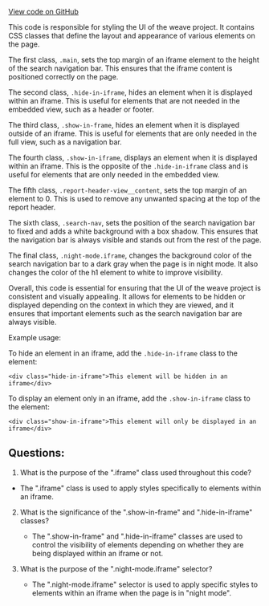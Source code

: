 [View code on GitHub](https://github.com/wandb/weave/weave-js/src/common/css/IFrameResets.less)

This code is responsible for styling the UI of the weave project. It contains CSS classes that define the layout and appearance of various elements on the page. 

The first class, `.main`, sets the top margin of an iframe element to the height of the search navigation bar. This ensures that the iframe content is positioned correctly on the page. 

The second class, `.hide-in-iframe`, hides an element when it is displayed within an iframe. This is useful for elements that are not needed in the embedded view, such as a header or footer. 

The third class, `.show-in-frame`, hides an element when it is displayed outside of an iframe. This is useful for elements that are only needed in the full view, such as a navigation bar. 

The fourth class, `.show-in-iframe`, displays an element when it is displayed within an iframe. This is the opposite of the `.hide-in-iframe` class and is useful for elements that are only needed in the embedded view. 

The fifth class, `.report-header-view__content`, sets the top margin of an element to 0. This is used to remove any unwanted spacing at the top of the report header. 

The sixth class, `.search-nav`, sets the position of the search navigation bar to fixed and adds a white background with a box shadow. This ensures that the navigation bar is always visible and stands out from the rest of the page. 

The final class, `.night-mode.iframe`, changes the background color of the search navigation bar to a dark gray when the page is in night mode. It also changes the color of the h1 element to white to improve visibility. 

Overall, this code is essential for ensuring that the UI of the weave project is consistent and visually appealing. It allows for elements to be hidden or displayed depending on the context in which they are viewed, and it ensures that important elements such as the search navigation bar are always visible. 

Example usage:

To hide an element in an iframe, add the `.hide-in-iframe` class to the element:

```
<div class="hide-in-iframe">This element will be hidden in an iframe</div>
```

To display an element only in an iframe, add the `.show-in-iframe` class to the element:

```
<div class="show-in-iframe">This element will only be displayed in an iframe</div>
```
## Questions: 
 1. What is the purpose of the ".iframe" class used throughout this code?
   - The ".iframe" class is used to apply styles specifically to elements within an iframe.

2. What is the significance of the ".show-in-frame" and ".hide-in-iframe" classes?
   - The ".show-in-frame" and ".hide-in-iframe" classes are used to control the visibility of elements depending on whether they are being displayed within an iframe or not.

3. What is the purpose of the ".night-mode.iframe" selector?
   - The ".night-mode.iframe" selector is used to apply specific styles to elements within an iframe when the page is in "night mode".